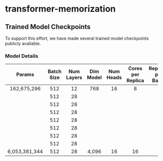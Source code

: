 # transformer-memorization


## Trained Model Checkpoints

To support this effort, we have made several trained model checkpoints publicly avaliable.

### Model Details

| Params        | Batch Size | Num Layers | Dim Model | Num Heads | Cores per Replica | Replicas per Batch | GAS | TPU Size |
|:-------------:|:----------:|:----------:|:---------:|:---------:|:-----------------:|:------------------:|:---:|:--------:|
| 162,675,296   | 512        | 12         | 768       | 16        | 8                 | 2                  | 8   | 256      |
|               | 512        | 28         |           |           |                   |                    |     | 256      |
|               | 512        | 28         |           |           |                   |                    |     | 256      |
|               | 512        | 28         |           |           |                   |                    |     | 256      |
|               | 512        | 28         |           |           |                   |                    |     | 256      |
|               | 512        | 28         |           |           |                   |                    |     | 256      |
|               | 512        | 28         |           |           |                   |                    |     | 256      |
|               | 512        | 28         |           |           |                   |                    |     | 256      |
| 6,053,381,344 | 512        | 28         | 4,096     | 16        | 16                | 1                  | 16  | 256      |
